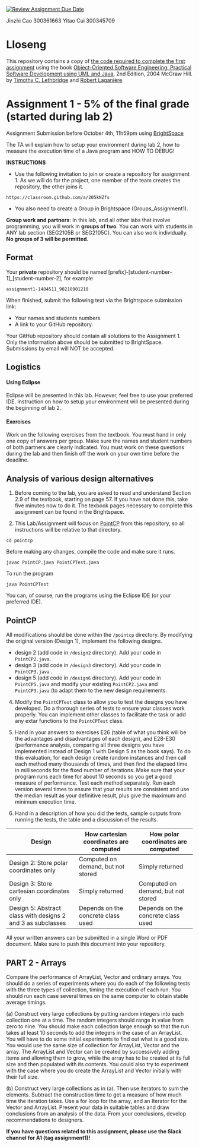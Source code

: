 [![Review Assignment Due Date](https://classroom.github.com/assets/deadline-readme-button-24ddc0f5d75046c5622901739e7c5dd533143b0c8e959d652212380cedb1ea36.svg)](https://classroom.github.com/a/205kNZfs)

Jinzhi Cao 300361663
Yitao Cui   300345709

# Lloseng

This repository contains a copy of [the code required to complete the first assignment](https://github.com/TimLethbridge/Lloseng)
using the book [Object-Oriented Software Engineering: Practical Software
Development using UML and Java](http://www.site.uottawa.ca/school/research/lloseng/), 2nd Edition, 2004 McGraw Hill.
by [Timothy C. Lethbridge](http://www.eecs.uottawa.ca/~tcl) and
[Robert Laganière](http://www.eecs.uottawa.ca/~laganier).

# Assignment 1 - 5% of the final grade (started during lab 2) 

Assignment Submission before October 4th, 11h59pm using [BrightSpace](https://uottawa.brightspace.com/)

The TA will explain how to setup your environment during lab 2, how to measure the execution time of a Java program and HOW TO DEBUG!

**INSTRUCTIONS**

* Use the following invitation to join or create a repository for assignment 1. As we will do for the project, one member of the team creates the repository, the other joins it. 

```
https://classroom.github.com/a/205kNZfs
```
* You also need to create a Group in Brightspace (Groups_Assignment1).

**Group work and partners**: In this lab, and all other labs that involve programming, you
will work in **groups of two**. You can work with students in ANY lab section (SEG2105B or SEG2105C). 
You can also work individually. **No groups of 3 will be permitted.**

## Format

Your **private** repository should be named \[prefix\]-\[student-number-1\]_\[student-number-2\], for example

```
assignment1-1484511_90210901210
```

When finished, submit the following text via the Brightspace submission link: 

* Your names and students numbers
* A link to your GitHub repository.

Your GitHub repository should contain all solutions to the Assignment 1.
Only the information above should be submitted to BrightSpace.
Submissions by email will NOT be accepted.

## Logistics

#### Using Eclipse

Eclipse will be presented in this lab. However, feel free to use your preferred IDE.
Instruction on how to setup your environment will be presented during the beginning of lab 2. 

#### Exercises

Work on the following exercises from the textbook. You must hand in
only one copy of answers per group. Make sure the names and student numbers
of both partners are clearly indicated. You must work on these questions
during the lab and then finish off the work on your own time before the deadline.

## Analysis of various design alternatives

1. Before coming to the lab, you are asked to read and understand Section 2.9 of
the textbook, starting on page 57. If you have not done this, take five
minutes now to do it. The texbook pages necessary to complete this assignment can be found in the Brightspace.

2. This Lab/Assignment will focus on [PointCP](/pointcp) from this repository,
so all instructions will be relative to that directory.

```
cd pointcp
```

Before making any changes, compile the code and make sure it runs.

```
javac PointCP.java PointCPTest.java
```

To run the program

```
java PointCPTest
```
You can, of course, run the programs using the Eclipse IDE (or your preferred IDE).

## PointCP

All modifications should be done within the `/pointcp` directory.
By modifying the original version (Design 1), implement the following designs.

* design 2 (add code in `/design2` directory). Add your code in  `PointCP2.java`. 
* design 3 (add code in `/design3` directory). Add your code in  `PointCP3.java` . 
* design 5 (add code in `/design6` directory). Add your code in  `PointCP5.java` and modify your existing  `PointCP2.java` and  `PointCP3.java` (to adapt them to the new design requirements. 

4. Modify the `PointCPTest` class to allow you to test the designs you
have developed. Do a thorough series of tests to ensure your classes work properly. You can implement other classes to facilitate the task or add any extar functions to the `PointCPTest` class. 

5. Hand in your answers to exercises E26 (table of what you think will be the advantages and
disadvantages of each design), and E28-E30 (performance analysis, comparing all three
designs you have implemented instead of Design 1 with Design 5 as the book says). To do
this evaluation, for each design create random instances and then call each method many
thousands of times, and then find the elapsed time in milliseconds for the fixed number
of iterations. Make sure that your program runs each time for about 10 seconds so you
get a good measure of performance. Test each method separately. Run each version
several times to ensure that your results are consistent and use the median result as your
definitive result, plus give the maximum and minimum execution time.

6. Hand in a description of how you did the tests, sample outputs from running the tests,
the table and a discussion of the results.


| Design | How cartesian coordinates are computed | How polar coordinates are computed |
| --- | --- | --- |
| Design 2: Store polar coordinates only | Computed on demand, but not stored| Simply returned |
| Design 3: Store cartesian coordinates only | Simply returned | Computed on demand, but not stored |
| Design 5: Abstract class with designs 2 and 3 as subclasses| Depends on the concrete class used | Depends on the concrete class used |

All your written answers can be submitted in a single Word or PDF document. Make sure to push this document into your repository.

## PART 2 - Arrays

Compare the performance of ArrayList, Vector and ordinary arrays. You should do a
series of experiments where you do each of the following tests with the three types of
collection, timing the execution of each run. You should run each case several times on
the same computer to obtain stable average timings.

(a) Construct very large collections by putting random integers into each collection
one at a time. The random integers should range in value from zero to nine. You
should make each collection large enough so that the run takes at least 10 seconds to
add the integers in the case of an ArrayList. You will have to do some initial
experiments to find out what is a good size. You would use the same size of collection
for ArrayList, Vector and the array. The ArrayList and Vector can be created by
successively adding items and allowing them to grow, while the array has to be
created at its full size and then populated with its contents. You could also try to
experiment with the case where you do create the ArrayList and Vector initially with
their full size.

(b) Construct very large collections as in (a). Then use iterators to sum the elements.
Subtract the construction time to get a measure of how much time the iteration takes.
Use a for loop for the array, and an Iterator for the Vector and ArrayList.
Present your data in suitable tables and draw conclusions from an analysis of the data. From
your conclusions, develop recommendations to designers.


**If you have questions related to this assignment, please use the Slack channel for A1 (tag assignment1)!**
